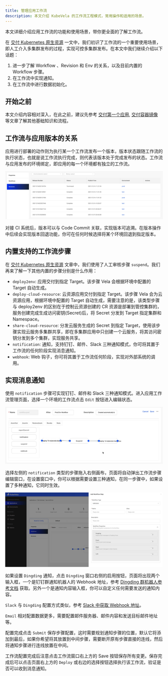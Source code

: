```yaml
---
title: 管理应用工作流
description: 本文介绍 KubeVela 的工作流工程模式，常用操作和适用的场景。
---
```


本文详细介绍应用工作流的功能和使用场景，带你更全面的了解工作流。

在 [交付 Kubernetes 原生资源](./k8s-object) 一文中，我们初识了工作流的一个重要使用场景，即人工介入多集群发布的过程，实现可控多集群发布。在本文中我们继续介绍以下话题：

1. 进一步了解 Workflow 、Revision 和 Env 的关系，以及目前内置的 Workflow 步骤。
2. 在工作流中实现通知。
3. 在工作流中进行数据初始化。

## 开始之前

本文介绍内容相对深入，在此之前，建议先参考 [交付第一个应用](../quick-start), [交付容器镜像](./webservice) 等文章了解其他基础知识和流程。

## 工作流与应用版本的关系

应用进行部署的动作则为执行某一个工作流发布一个版本，版本状态跟随工作流的执行状态，也就是说工作流执行完成，则代表该版本处于完成发布的状态。工作流与应用发布的环境绑定，即应用的每一个环境都有独立的工作流。

![Application Revision List](../resources/app-revision.jpg)

对接 CI 系统后，版本可以与 Code Commit 关联，实现版本可追溯。在版本操作中后续会实现版本回退功能，你可在任何时候选择将某个环境回退到指定版本。

## 内置支持的工作流步骤

在 [交付 Kubernetes 原生资源](./k8s-object) 文章中，我们使用了人工审核步骤 `suspend`。我们再来了解一下其他内置的步骤分别是什么作用：

- `deploy2env`: 应用交付到指定 Target。该步骤 Vela 会根据环境中配置的 Target 自动生成。
- `deploy-cloud-resource`: 云资源应用交付到指定 Target。该步骤 Vela 会为云资源应用，根据环境中配置的 Target 自动生成，需要注意的是，该类型步骤与 deploy2env 的区别在于控制云资源创建的 CR 资源是部署到管控集群的，服务创建完成生成访问密钥(Secret)后，将 Secret 分发到 Target 指定集群和 Namespace。
- `share-cloud-resource`: 分发云服务生成的 Secret 到指定 Target，使用该步骤实现云服务多集群共享，即在多集群应用中只创建一个云服务，将其访问密钥分发到多个集群，实现服务共享。
- `notification`: 通知，支持钉钉、邮件、Slack 三种通知模式，你可将其置于工作流的任何阶段实现消息通知。
- `webhook`: Web 钩子，你可将其置于工作流任何阶段，实现对外部系统的调用。

## 实现消息通知

使用 `notification` 步骤可实现钉钉、邮件和 Slack 三种通知模式。进入应用工作流管理页面，选择一个环境的工作流点击 `Edit` 按钮进入编辑状态。

![workflow-edit](../resources/workflow-edit.jpg)

选择左侧的 `notification` 类型的步骤拖入右侧画布，页面将自动弹出工作流步骤编辑窗口，在设置窗口中，你可以根据需要设置三种通知，在同一步骤中，如果设置了多种通知，它同时生效。

![workflow-notification](../resources/workflow-notification.jpg)

如果设置 `Dingding` 通知，点击 `Dingding` 窗口右侧的启用按钮，页面将出现两个输入框，一个是钉钉群通知机器人的 Webhook 地址，参考 [Dingding 群机器人参考文档](https://open.dingtalk.com/document/group/custom-robot-access) 获取。另外一个是通知内容输入框，你可以自定义任何需要发送的通知内容。

`Slack` 与 `Dingding` 配置方式类似，参考 [Slack 中获取 Webhook 地址](https://api.slack.com/messaging/webhooks)。

`Email` 相对配置数据更多，需要配置邮件服务器、邮件内容和发送目标邮件地址等。

配置完成点击 `Submit` 保存步骤配置，这时需要规划通知步骤的位置，默认它将添加到最后，如果你希望将其放置到中间步骤，需要断开原有步骤直接的连线，然后将通知步骤进行连线放置在中间。

工作流配置完成后注意点击工作流窗口右上方的 Save 按钮保存所有变更。保存完成后可以点击页面右上方的 `Deploy` 或右边的选择按钮选择执行该工作流，验证是否可以收到消息通知。

